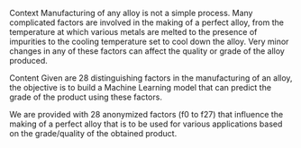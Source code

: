 Context
Manufacturing of any alloy is not a simple process. Many complicated factors are involved in the making of a perfect alloy, from the temperature at which various metals are melted to the presence of impurities to the cooling temperature set to cool down the alloy. Very minor changes in any of these factors can affect the quality or grade of the alloy produced.

Content
Given are 28 distinguishing factors in the manufacturing of an alloy, the objective is to build a Machine Learning model that can predict the grade of the product using these factors.

We are provided with 28 anonymized factors (f0 to f27) that influence the making of a perfect alloy that is to be used for various applications based on the grade/quality of the obtained product.
